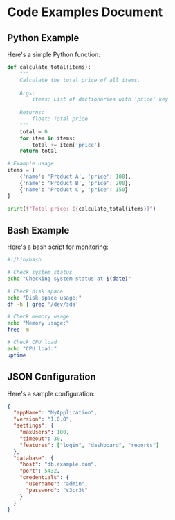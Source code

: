 # Code Examples Document

## Python Example
Here's a simple Python function:

```python
def calculate_total(items):
    """
    Calculate the total price of all items.
    
    Args:
        items: List of dictionaries with 'price' key
        
    Returns:
        float: Total price
    """
    total = 0
    for item in items:
        total += item['price']
    return total

# Example usage
items = [
    {'name': 'Product A', 'price': 100},
    {'name': 'Product B', 'price': 200},
    {'name': 'Product C', 'price': 150}
]

print(f"Total price: ${calculate_total(items)}")
```

## Bash Example
Here's a bash script for monitoring:

```bash
#!/bin/bash

# Check system status
echo "Checking system status at $(date)"

# Check disk space
echo "Disk space usage:"
df -h | grep '/dev/sda'

# Check memory usage
echo "Memory usage:"
free -m

# Check CPU load
echo "CPU load:"
uptime
```

## JSON Configuration
Here's a sample configuration:

```json
{
  "appName": "MyApplication",
  "version": "1.0.0",
  "settings": {
    "maxUsers": 100,
    "timeout": 30,
    "features": ["login", "dashboard", "reports"]
  },
  "database": {
    "host": "db.example.com",
    "port": 5432,
    "credentials": {
      "username": "admin",
      "password": "s3cr3t"
    }
  }
}
``` 